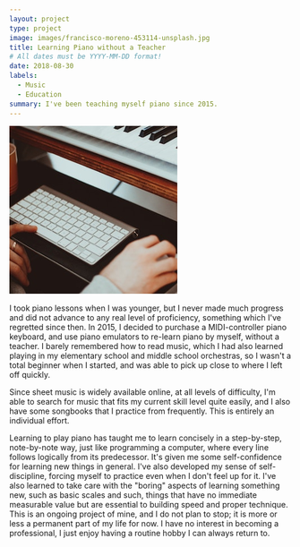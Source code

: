 ```yaml
---
layout: project
type: project
image: images/francisco-moreno-453114-unsplash.jpg
title: Learning Piano without a Teacher
# All dates must be YYYY-MM-DD format!
date: 2018-08-30
labels:
  - Music
  - Education
summary: I've been teaching myself piano since 2015.
---
```

<img class="ui medium right floated rounded image" src="/images/james-baldwin-559865-unsplash.jpg">

I took piano lessons when I was younger, but I never made much progress and did not advance to any real level of proficiency, something which I've regretted since then. In 2015, I decided to purchase a MIDI-controller piano keyboard, and use piano emulators to re-learn piano by myself, without a teacher. I barely remembered how to read music, which I had also learned playing in my elementary school and middle school orchestras, so I wasn't a total beginner when I started, and was able to pick up close to where I left off quickly.

Since sheet music is widely available online, at all levels of difficulty, I'm able to search for music that fits my current skill level quite easily, and I also have some songbooks that I practice from frequently. This is entirely an individual effort.

Learning to play piano has taught me to learn concisely in a step-by-step, note-by-note way, just like programming a computer, where every line follows logically from its predecessor. It's given me some self-confidence for learning new things in general. I've also developed my sense of self-discipline, forcing myself to practice even when I don't feel up for it. I've also learned to take care with the "boring" aspects of learning something new, such as basic scales and such, things that have no immediate measurable value but are essential to building speed and proper technique. This is an ongoing project of mine, and I do not plan to stop; it is more or less a permanent part of my life for now. I have no interest in becoming a professional, I just enjoy having a routine hobby I can always return to.
